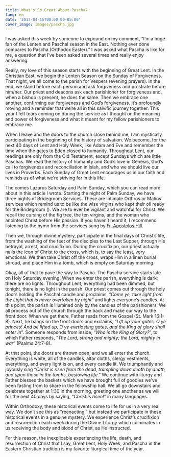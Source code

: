 ```yaml
---
title: What's So Great About Pascha?
lang: en
date: '2017-04-15T00:00:00-05:00'
cover_image: images/pascha.jpg
---
```

I was asked this week by someone to expound on my comment, “I’m a huge fan of the Lenten and Paschal season in the East. Nothing ever done compares to Pascha (Orthodox Easter).” I was asked what Pascha is like for me, a question that I’ve been asked several times and really enjoy answering.

Really, my love of this season starts with the beginning of Great Lent. In the Christian East, we begin the Lenten Season on the Sunday of Forgiveness. That night, we all come to the parish for Vespers (evening prayers). In the end, we stand before each person and ask forgiveness and prostrate before him/her. Our priest and deacons ask each parishioner for forgiveness and, when a bishop is present, he does the same. Then we embrace one another, confirming our forgiveness and God’s forgiveness. It’s profoundly moving and a reminder that we’re all in this salvific journey together. This year I felt tears coming on during the service as I thought on the meaning and power of forgiveness and what it meant for my fellow parishioners to embrace me.

When I leave and the doors to the church close behind me, I am mystically participating in the beginning of the history of salvation. We become, for the next 40 days of Lent and Holy Week, like Adam and Eve and remember the time when the gates to Eden closed to humanity. Throughout Lent, our readings are only from the Old Testament, except Sundays which are little Paschas. We read the history of humanity and God’s love in Genesis, God’s call to forgiveness and reconciliation in Isiah, and who we should live our lives in Proverbs. Each Sunday of Great Lent encourages us in our faith and reminds us of what we’re striving for in this life.

The comes Lazarus Saturday and Palm Sunday, which you can read more about in this article I wrote. Starting the night of Palm Sunday, we have three nights of Bridegroom Services. These are intimate Orthros or Matins services which remind us to be like the wise virgins who kept their oil ready for the Bridegroom (). We are to ever be vigilant and watchful for Christ. We recall the cursing of the fig tree, the ten virgins, and the woman who anointed Christ before His passion. If you haven’t heard it, I recommend listening to the hymn from the services sung by [Fr. Apostolos Hill](https://realserver.goarch.org/byzantinemusic/lent/Troparion-Bridegroom_Service.mp3).

Then we, through divine mystery, participate in the final days of Christ’s life, from the washing of the feet of the disciples to the Last Supper, through His betrayal, arrest, and crucifixion. During the crucifixion, our priest actually nails the icon of Christ to the cross, which is, to say the least, very emotional. We then take Christ off the cross, wraps Him in a linen burial shroud, and place Him in a tomb, which is empty on Saturday morning.

Okay, all of that to pave the way to Pascha. The Pascha service starts late on Holy Saturday evening. When we enter the parish, everything is dark; there are no lights. Throughout Lent, everything had been dimmed, but tonight, there is no light in the parish. Our priest comes out through the holy doors holding the Paschal candle and proclaims, “_Come ye, take light from the Light that is never overtaken by night_” and lights everyone’s candles. At this point, the parish is illumined only by the candles of the parishioners. We all process out of the church through the back and make our way to the front door. When we get there, Father reads from the Gospel (St. Mark 16:1-8). Next, he bangs on the front doors and exclaims, “_Lift up your gates, O ye princes! And be lifted up, O ye everlasting gates, and the King of glory shall enter in_”. Someone responds from inside, “_Who is the King of Glory?_”, to which Father responds, “_The Lord, strong and mighty; the Lord, mighty in war_” (Psalms 24:7-8).

At that point, the doors are thrown open, and we all enter the church. Everything is white, all of the candles, altar cloths, clergy vestments, everything, and every light is on, and every candle lit. We triumphantly and joyously sing “_Christ is risen from the dead, trampling down death by death, and upon those in the tombs, bestowing life_.” We continue with liturgy and Father blesses the baskets which we have brought full of goodies we’ve been fasting from to share in the fellowship hall. We all go downstairs and celebrate together at 1:30 in the morning, greeting one another as we will for the next 40 days by saying, “_Christ is risen_!” in many languages.

Within Orthodoxy, these historical events come to life for us in a very real way. We don’t see this as “reenacting,” but instead we participate in these historical events in a genuine mystery. We experience Christ’s crucifixion and resurrection each week during the Divine Liturgy which culminates in us receiving the body and blood of Christ, as He instructed.

For this reason, the inexplicable experiencing the life, death, and resurrection of Christ that I say, Great Lent, Holy Week, and Pascha in the Eastern Christian tradition is my favorite liturgical time of the year.
